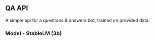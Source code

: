 ## QA API

A simple api for a questions & answers bot, trained on provided data.

### Model - StableLM (3b)

